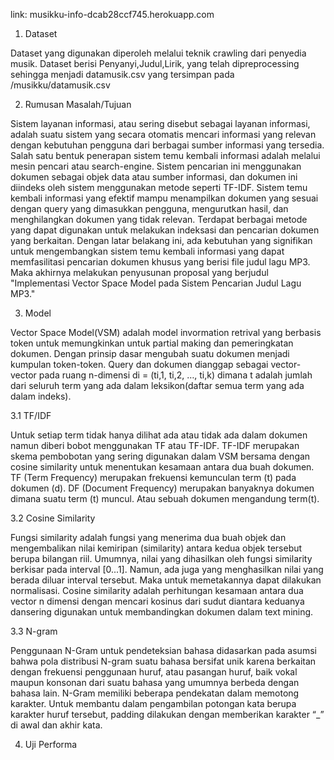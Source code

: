 link: musikku-info-dcab28ccf745.herokuapp.com


1. Dataset

Dataset yang digunakan diperoleh melalui teknik crawling dari penyedia musik. Dataset berisi Penyanyi,Judul,Lirik, yang telah dipreprocessing sehingga menjadi datamusik.csv yang tersimpan pada /musikku/datamusik.csv

2. Rumusan Masalah/Tujuan

Sistem layanan informasi, atau sering disebut sebagai layanan informasi, adalah suatu sistem yang  secara otomatis mencari informasi yang relevan dengan kebutuhan pengguna dari berbagai sumber informasi yang tersedia. Salah satu bentuk penerapan sistem temu kembali informasi adalah melalui mesin pencari atau search-engine. Sistem pencarian ini menggunakan dokumen sebagai objek data atau sumber informasi, dan dokumen ini diindeks oleh sistem menggunakan metode seperti TF-IDF. Sistem temu kembali informasi yang efektif mampu menampilkan dokumen yang sesuai dengan query yang dimasukkan pengguna, mengurutkan hasil, dan menghilangkan dokumen yang tidak relevan. Terdapat berbagai metode yang dapat digunakan untuk melakukan indeksasi dan pencarian dokumen yang berkaitan. Dengan latar belakang ini, ada kebutuhan yang signifikan untuk mengembangkan sistem temu kembali informasi yang dapat memfasilitasi pencarian dokumen khusus yang berisi file judul lagu MP3. Maka akhirnya melakukan penyusunan proposal yang berjudul "Implementasi Vector Space Model pada Sistem Pencarian Judul Lagu MP3."

3. Model

Vector Space Model(VSM) adalah model invormation retrival yang berbasis token untuk memungkinkan untuk partial making dan pemeringkatan dokumen. Dengan prinsip dasar mengubah suatu dokumen menjadi kumpulan token-token. Query dan dokumen dianggap sebagai vector-vector pada ruang n-dimensi di = (ti,1, ti,2, …, ti,k) dimana t adalah jumlah dari seluruh term yang ada dalam leksikon(daftar semua term yang ada dalam indeks).

 3.1 TF/IDF

Untuk setiap term tidak hanya dilihat ada atau tidak ada dalam dokumen namun diberi bobot menggunakan TF atau TF-IDF. TF-IDF merupakan skema pembobotan yang sering digunakan dalam VSM bersama dengan cosine similarity untuk menentukan kesamaan antara dua buah dokumen. TF (Term Frequency) merupakan frekuensi kemunculan term (t) pada dokumen (d). DF (Document Frequency) merupakan banyaknya dokumen dimana suatu term (t) muncul. Atau sebuah dokumen mengandung term(t).

 3.2 Cosine Similarity

Fungsi similarity adalah fungsi yang menerima dua buah objek dan mengembalikan nilai kemiripan (similarity) antara kedua objek tersebut berupa bilangan riil. Umumnya, nilai yang dihasilkan oleh fungsi similarity berkisar pada interval [0...1]. Namun, ada juga yang menghasilkan nilai yang berada diluar interval tersebut. Maka untuk memetakannya dapat dilakukan normalisasi. Cosine similarity adalah perhitungan kesamaan antara dua vector n dimensi dengan mencari kosinus dari sudut diantara keduanya dansering digunakan untuk membandingkan dokumen dalam text mining.

   3.3 N-gram

Penggunaan N-Gram untuk pendeteksian bahasa didasarkan pada asumsi bahwa pola distribusi N-gram suatu bahasa bersifat unik karena berkaitan dengan frekuensi penggunaan huruf, atau pasangan huruf, baik vokal maupun konsonan dari suatu bahasa yang umumnya berbeda dengan bahasa lain.  N-Gram memiliki beberapa pendekatan dalam memotong karakter. Untuk membantu dalam pengambilan potongan kata berupa karakter huruf tersebut, padding dilakukan dengan memberikan karakter “_” di awal dan akhir kata.

4. Uji Performa


